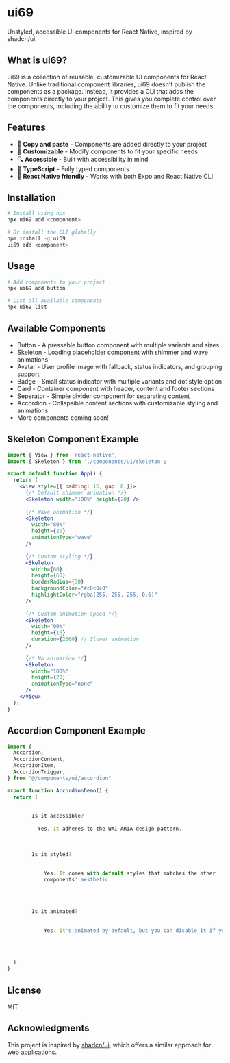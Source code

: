 # ui69

Unstyled, accessible UI components for React Native, inspired by shadcn/ui.

## What is ui69?

ui69 is a collection of reusable, customizable UI components for React Native. Unlike traditional component libraries, ui69 doesn't publish the components as a package. Instead, it provides a CLI that adds the components directly to your project. This gives you complete control over the components, including the ability to customize them to fit your needs.

## Features

- 🚀 **Copy and paste** - Components are added directly to your project
- 💪 **Customizable** - Modify components to fit your specific needs
- 🔍 **Accessible** - Built with accessibility in mind
- 📝 **TypeScript** - Fully typed components
- 📱 **React Native friendly** - Works with both Expo and React Native CLI

## Installation

```bash
# Install using npx
npx ui69 add <component>

# Or install the CLI globally
npm install -g ui69
ui69 add <component>
```

## Usage

```bash
# Add components to your project
npx ui69 add button

# List all available components
npx ui69 list
```

## Available Components

- Button - A pressable button component with multiple variants and sizes
- Skeleton - Loading placeholder component with shimmer and wave animations
- Avatar - User profile image with fallback, status indicators, and grouping support
- Badge - Small status indicator with multiple variants and dot style option
- Card - Container component with header, content and footer sections
- Seperator - Simple divider component for separating content
- Accordion - Collapsible content sections with customizable styling and animations
- More components coming soon!

## Skeleton Component Example

```jsx
import { View } from 'react-native';
import { Skeleton } from './components/ui/skeleton';

export default function App() {
  return (
    <View style={{ padding: 16, gap: 8 }}>
      {/* Default shimmer animation */}
      <Skeleton width="100%" height={20} />
      
      {/* Wave animation */}
      <Skeleton 
        width="80%" 
        height={20} 
        animationType="wave" 
      />
      
      {/* Custom styling */}
      <Skeleton 
        width={60} 
        height={60} 
        borderRadius={30}
        backgroundColor="#c0c0c0"
        highlightColor="rgba(255, 255, 255, 0.6)"
      />
      
      {/* Custom animation speed */}
      <Skeleton 
        width="90%" 
        height={16} 
        duration={2000} // Slower animation
      />
      
      {/* No animation */}
      <Skeleton 
        width="100%" 
        height={20} 
        animationType="none" 
      />
    </View>
  );
}
```

## Accordion Component Example

```jsx
import {
  Accordion,
  AccordionContent,
  AccordionItem,
  AccordionTrigger,
} from "@/components/ui/accordion"

export function AccordionDemo() {
  return (
    
      
        Is it accessible?
        
          Yes. It adheres to the WAI-ARIA design pattern.
        
      
      
        Is it styled?
        
          
            Yes. It comes with default styles that matches the other
            components' aesthetic.
          
        
      
      
        Is it animated?
        
          
            Yes. It's animated by default, but you can disable it if you prefer.
          
        
      
    
  )
}
```

## License

MIT

## Acknowledgments

This project is inspired by [shadcn/ui](https://ui.shadcn.com/), which offers a similar approach for web applications.